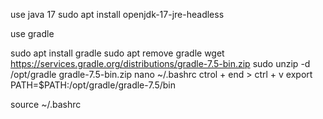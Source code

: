 use java 17
sudo apt install openjdk-17-jre-headless

use gradle

sudo apt  install gradle
sudo apt remove gradle
wget https://services.gradle.org/distributions/gradle-7.5-bin.zip
sudo unzip -d /opt/gradle gradle-7.5-bin.zip
nano ~/.bashrc
ctrol + end > ctrl + v
export PATH=$PATH:/opt/gradle/gradle-7.5/bin

source ~/.bashrc